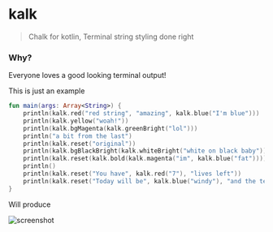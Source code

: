 # kalk
> Chalk for kotlin, Terminal string styling done right


### Why?
Everyone loves a good looking terminal output! 

This is just an example
```kotlin
fun main(args: Array<String>) {
    println(kalk.red("red string", "amazing", kalk.blue("I'm blue")))
    println(kalk.yellow("woah!"))
    println(kalk.bgMagenta(kalk.greenBright("lol")))
    println("a bit from the last")
    println(kalk.reset("original"))
    println(kalk.bgBlackBright(kalk.whiteBright("white on black baby")))
    println(kalk.reset(kalk.bold(kalk.magenta("im", kalk.blue("fat")))))
    println()
    println(kalk.reset("You have", kalk.red("7"), "lives left"))
    println(kalk.reset("Today will be", kalk.blue("windy"), "and the temperature will be", kalk.whiteBright("21°C")))
}
```

Will produce

![screenshot](https://lensert.com/HJA9kH2Zb)
